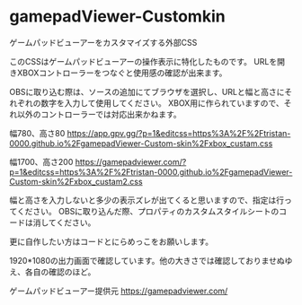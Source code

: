 # gamepadViewer-Customkin
ゲームパッドビューアーをカスタマイズする外部CSS

このCSSはゲームパッドビューアーの操作表示に特化したものです。
URLを開きXBOXコントローラーをつなぐと使用感の確認が出来ます。

OBSに取り込む際は、ソースの追加にてブラウザを選択し、URLと幅と高さにそれぞれの数字を入力して使用してください。
XBOX用に作られていますので、それ以外のコントローラーでは対応出来かねます。

幅780、高さ80
https://app.gpv.gg/?p=1&editcss=https%3A%2F%2Ftristan-0000.github.io%2FgamepadViewer-Custom-skin%2Fxbox_custam.css

幅1700、高さ200
https://gamepadviewer.com/?p=1&editcss=https%3A%2F%2Ftristan-0000.github.io%2FgamepadViewer-Custom-skin%2Fxbox_custam2.css

幅と高さを入力しないと多少の表示ズレが出てくると思いますので、指定は行ってください。
OBSに取り込んだ際、プロパティのカスタムスタイルシートのコードは消してください。

更に自作したい方はコードとにらめっこをお願いします。

1920*1080の出力画面で確認しています。他の大きさでは確認しておりませぬゆえ、各自の確認のほど。

ゲームパッドビューアー提供元
https://gamepadviewer.com/
